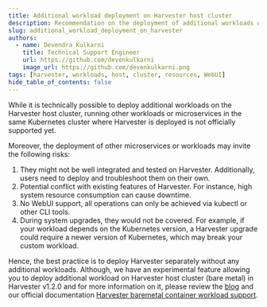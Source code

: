 ```yaml
---
title: Additional workload deployment on Harvester host cluster
description: Recommendation on the deployment of additional workloads on the Harvester cluster 
slug: additional_workload_deployment_on_harvester
authors:
  - name: Devendra Kulkarni
    title: Technical Support Engineer
    url: https://github.com/devenkulkarni
    image_url: https://github.com/devenkulkarni.png
tags: [harvester, workloads, host, cluster, resources, WebUI]
hide_table_of_contents: false
---
```


While it is technically possible to deploy additional workloads on the Harvester host cluster, running other workloads or microservices in the same Kubernetes cluster where Harvester is deployed is not officially supported yet.

Moreover, the deployment of other microservices or workloads may invite the following risks: 
1. They might not be well integrated and tested on Harvester. Additionally, users need to deploy and troubleshoot them on their own.
2. Potential conflict with existing features of Harvester. For instance, high system resource consumption can cause downtime.
3. No WebUI support, all operations can only be achieved via kubectl or other CLI tools.
4. During system upgrades, they would not be covered. For example, if your workload depends on the Kubernetes version, a Harvester upgrade could require a newer version of Kubernetes, which may break your custom workload.

Hence, the best practice is to deploy Harvester separately without any additional workloads. Although, we have an experimental feature allowing you to deploy additional workload on Harvester host cluster (bare metal) in Harvester v1.2.0 and for more information on it, please review the [blog](https://www.suse.com/c/rancher_blog/harvester-v1-2-0-release/) and our official documentation [Harvester baremetal container workload support](https://docs.harvesterhci.io/v1.2/rancher/index/#harvester-baremetal-container-workload-support-experimental).
